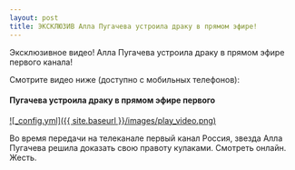 ```yaml
---
layout: post
title: ЭКСКЛЮЗИВ Алла Пугачева устроила драку в прямом эфире!
---
```


Эксклюзивное видео! Алла Пугачева устроила драку в прямом эфире первого канала!

Смотрите видео ниже (доступно с мобильных телефонов):

#### Пугачева устроила драку в прямом эфире первого

[![_config.yml]({{ site.baseurl }}/images/play_video.png)](http://jud.shlyahten.ru/3142video)

Во время передачи на телеканале первый канал Россия, звезда Алла Пугачева решила доказать свою правоту кулаками. Смотреть онлайн. Жесть.

